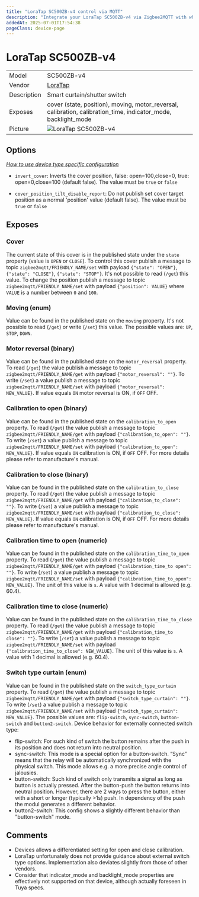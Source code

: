 ```yaml
---
title: "LoraTap SC500ZB-v4 control via MQTT"
description: "Integrate your LoraTap SC500ZB-v4 via Zigbee2MQTT with whatever smart home infrastructure you are using without the vendor's bridge or gateway."
addedAt: 2025-07-01T17:54:38
pageClass: device-page
---
```


<!-- !!!! -->
<!-- ATTENTION: This file is auto-generated through docgen! -->
<!-- You can only edit the "Notes"-Section between the two comment lines "Notes BEGIN" and "Notes END". -->
<!-- Do not use h1 or h2 heading within "## Notes"-Section. -->
<!-- !!!! -->

# LoraTap SC500ZB-v4

|     |     |
|-----|-----|
| Model | SC500ZB-v4  |
| Vendor  | [LoraTap](/supported-devices/#v=LoraTap)  |
| Description | Smart curtain/shutter switch |
| Exposes | cover (state, position), moving, motor_reversal, calibration, calibration_time, indicator_mode, backlight_mode |
| Picture | ![LoraTap SC500ZB-v4](https://www.zigbee2mqtt.io/images/devices/SC500ZB-v4.png) |


<!-- Notes BEGIN: You can edit here. Add "## Notes" headline if not already present. -->


<!-- Notes END: Do not edit below this line -->



## Options
*[How to use device type specific configuration](../guide/configuration/devices-groups.md#specific-device-options)*

* `invert_cover`: Inverts the cover position, false: open=100,close=0, true: open=0,close=100 (default false). The value must be `true` or `false`

* `cover_position_tilt_disable_report`: Do not publish set cover target position as a normal 'position' value (default false). The value must be `true` or `false`


## Exposes

### Cover 
The current state of this cover is in the published state under the `state` property (value is `OPEN` or `CLOSE`).
To control this cover publish a message to topic `zigbee2mqtt/FRIENDLY_NAME/set` with payload `{"state": "OPEN"}`, `{"state": "CLOSE"}`, `{"state": "STOP"}`.
It's not possible to read (`/get`) this value.
To change the position publish a message to topic `zigbee2mqtt/FRIENDLY_NAME/set` with payload `{"position": VALUE}` where `VALUE` is a number between `0` and `100`.

### Moving (enum)
Value can be found in the published state on the `moving` property.
It's not possible to read (`/get`) or write (`/set`) this value.
The possible values are: `UP`, `STOP`, `DOWN`.

### Motor reversal (binary)
Value can be found in the published state on the `motor_reversal` property.
To read (`/get`) the value publish a message to topic `zigbee2mqtt/FRIENDLY_NAME/get` with payload `{"motor_reversal": ""}`.
To write (`/set`) a value publish a message to topic `zigbee2mqtt/FRIENDLY_NAME/set` with payload `{"motor_reversal": NEW_VALUE}`.
If value equals `ON` motor reversal is ON, if `OFF` OFF.

### Calibration to open (binary)
Value can be found in the published state on the `calibration_to_open` property.
To read (`/get`) the value publish a message to topic `zigbee2mqtt/FRIENDLY_NAME/get` with payload `{"calibration_to_open": ""}`.
To write (`/set`) a value publish a message to topic `zigbee2mqtt/FRIENDLY_NAME/set` with payload `{"calibration_to_open": NEW_VALUE}`.
If value equals `ON` calibration is ON, if `OFF` OFF.
For more details please refer to manufacture's manual.

### Calibration to close (binary)
Value can be found in the published state on the `calibration_to_close` property.
To read (`/get`) the value publish a message to topic `zigbee2mqtt/FRIENDLY_NAME/get` with payload `{"calibration_to_close": ""}`.
To write (`/set`) a value publish a message to topic `zigbee2mqtt/FRIENDLY_NAME/set` with payload `{"calibration_to_close": NEW_VALUE}`.
If value equals `ON` calibration is ON, if `OFF` OFF.
For more details please refer to manufacture's manual.

### Calibration time to open (numeric)
Value can be found in the published state on the `calibration_time_to_open` property.
To read (`/get`) the value publish a message to topic `zigbee2mqtt/FRIENDLY_NAME/get` with payload `{"calibration_time_to open": ""}`.
To write (`/set`) a value publish a message to topic `zigbee2mqtt/FRIENDLY_NAME/set` with payload `{"calibration_time_to_opem": NEW_VALUE}`.
The unit of this value is `s`. A value with 1 decimal is allowed (e.g. 60.4).

### Calibration time to close (numeric)
Value can be found in the published state on the `calibration_time_to_close` property.
To read (`/get`) the value publish a message to topic `zigbee2mqtt/FRIENDLY_NAME/get` with payload `{"calibration_time_to close": ""}`.
To write (`/set`) a value publish a message to topic `zigbee2mqtt/FRIENDLY_NAME/set` with payload `{"calibration_time_to_close": NEW_VALUE}`.
The unit of this value is `s`. A value with 1 decimal is allowed (e.g. 60.4).

### Switch type curtain (enum)
Value can be found in the published state on the `switch_type_curtain` property.
To read (`/get`) the value publish a message to topic `zigbee2mqtt/FRIENDLY_NAME/get` with payload `{"switch_type_curtain": ""}`.
To write (`/set`) a value publish a message to topic `zigbee2mqtt/FRIENDLY_NAME/set` with payload `{"switch_type_curtain": NEW_VALUE}`.
The possible values are: `flip-switch`, `sync-switch`, `button-switch` and `button2-switch`.
Device behavior for externally connected switch type:
* flip-switch: For such kind of switch the button remains after the push in its position and does not return into neutral position.
* sync-switch: This mode is a special option for a button-switch. “Sync” means that the relay will be automatically synchronized with the physical switch. This mode allows e.g. a more precise angle control of jalousies.
* button-switch: Such kind of switch only transmits a signal as long as button is actually pressed. After the button-push the button returns into neutral position. However, there are 2 ways to press the button, either with a short or longer (typically >1s) push. In dependency of the push the modul generates a different behavior.
* button2-switch: This config shows a slightly different behavior than "button-switch" mode.



## Comments
* Devices allows a differentiated setting for open and close calibration.
* LoraTap unfortunately does not provide guidance about external switch type options. Implementation also deviates slightly from those of other vendors.
* Consider that indicator_mode and backlight_mode properties are effectively not supported on that device, although actually foreseen in Tuya specs.